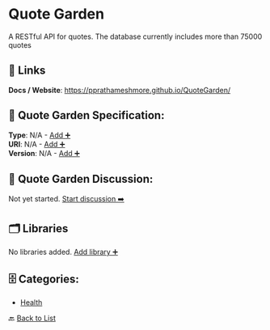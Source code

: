 # Quote Garden

A RESTful API for quotes.  The database currently includes more than 75000 quotes

##  🔗 Links
**Docs / Website**: https://pprathameshmore.github.io/QuoteGarden/

## 🧬 Quote Garden Specification:
**Type**: N/A - [Add ➕](https://github.com/apis-list/apis-list/edit/main/apis.yaml#L16223)  
**URI**: N/A - [Add ➕](https://github.com/apis-list/apis-list/edit/main/apis.yaml#L16223)  
**Version**: N/A - [Add ➕](https://github.com/apis-list/apis-list/edit/main/apis.yaml#L16223)

## 💬 Quote Garden Discussion:
Not yet started. [Start discussion ➡️](https://github.com/apis-list/apis-list/discussions/new)

## 🗂️ Libraries

No libraries added. [Add library ➕](https://github.com/apis-list/apis-list/edit/main/apis.yaml#L16223)    


## 🗄️ Categories:
- [Health](https://github.com/apis-list/apis-list#health-)

🔙  [Back to List](https://github.com/apis-list/apis-list)

